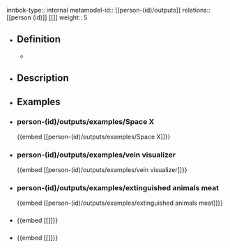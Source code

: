innbok-type:: internal
metamodel-id:: [[person-(id)/outputs]]
relations:: [[person (id)]] [[]]
weight:: 5

- ## Definition
  - 
- ## Description
- ## Examples
- ### person-(id)/outputs/examples/Space X
  {{embed [[person-(id)/outputs/examples/Space X]]}}
- ### person-(id)/outputs/examples/vein visualizer
  {{embed [[person-(id)/outputs/examples/vein visualizer]]}}
- ### person-(id)/outputs/examples/extinguished animals meat
  {{embed [[person-(id)/outputs/examples/extinguished animals meat]]}}
- ### 
  {{embed [[]]}}
- ### 
  {{embed [[]]}}


